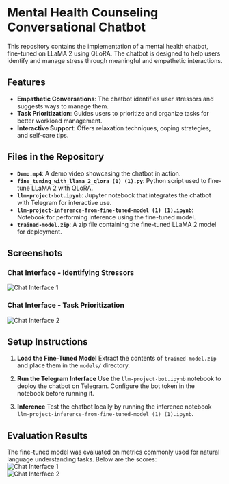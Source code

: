 # Mental Health Counseling Conversational Chatbot 

This repository contains the implementation of a mental health chatbot, fine-tuned on LLaMA 2 using QLoRA. The chatbot is designed to help users identify and manage stress through meaningful and empathetic interactions.  

## Features  
- **Empathetic Conversations**: The chatbot identifies user stressors and suggests ways to manage them.  
- **Task Prioritization**: Guides users to prioritize and organize tasks for better workload management.  
- **Interactive Support**: Offers relaxation techniques, coping strategies, and self-care tips.  

## Files in the Repository  

- **`Demo.mp4`**: A demo video showcasing the chatbot in action.  
- **`fine_tuning_with_llama_2_qlora (1) (1).py`**: Python script used to fine-tune LLaMA 2 with QLoRA.  
- **`llm-project-bot.ipynb`**: Jupyter notebook that integrates the chatbot with Telegram for interactive use.  
- **`llm-project-inference-from-fine-tuned-model (1) (1).ipynb`**: Notebook for performing inference using the fine-tuned model.  
- **`trained-model.zip`**: A zip file containing the fine-tuned LLaMA 2 model for deployment.  

## Screenshots  

### Chat Interface - Identifying Stressors  
![Chat Interface 1](interface_english.png)  

### Chat Interface - Task Prioritization  
![Chat Interface 2](interface_english_2.png)  

## Setup Instructions  

1. **Load the Fine-Tuned Model**
Extract the contents of `trained-model.zip` and place them in the `models/` directory.

2. **Run the Telegram Interface**
Use the `llm-project-bot.ipynb` notebook to deploy the chatbot on Telegram. Configure the bot token in the notebook before running it.

3. **Inference**
Test the chatbot locally by running the inference notebook `llm-project-inference-from-fine-tuned-model (1) (1).ipynb`.

## Evaluation Results  

The fine-tuned model was evaluated on metrics commonly used for natural language understanding tasks. Below are the scores:  
![Chat Interface 1](interface_english.png)  
![Chat Interface 2](interface_english_2.png)  


